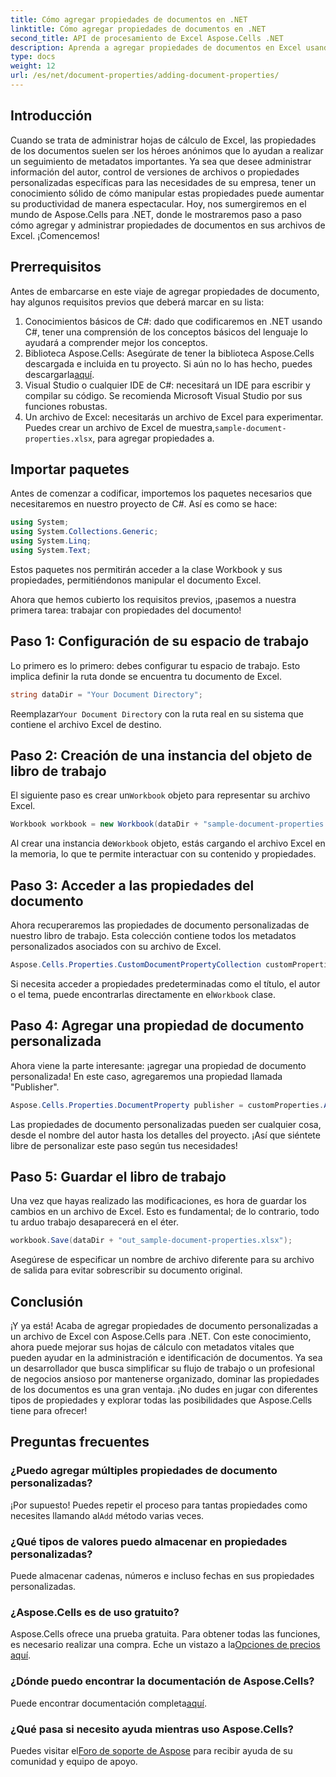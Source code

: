 ```yaml
---
title: Cómo agregar propiedades de documentos en .NET
linktitle: Cómo agregar propiedades de documentos en .NET
second_title: API de procesamiento de Excel Aspose.Cells .NET
description: Aprenda a agregar propiedades de documentos en Excel usando Aspose.Cells para .NET con esta guía detallada paso a paso.
type: docs
weight: 12
url: /es/net/document-properties/adding-document-properties/
---
```

## Introducción
Cuando se trata de administrar hojas de cálculo de Excel, las propiedades de los documentos suelen ser los héroes anónimos que lo ayudan a realizar un seguimiento de metadatos importantes. Ya sea que desee administrar información del autor, control de versiones de archivos o propiedades personalizadas específicas para las necesidades de su empresa, tener un conocimiento sólido de cómo manipular estas propiedades puede aumentar su productividad de manera espectacular. Hoy, nos sumergiremos en el mundo de Aspose.Cells para .NET, donde le mostraremos paso a paso cómo agregar y administrar propiedades de documentos en sus archivos de Excel. ¡Comencemos!
## Prerrequisitos
Antes de embarcarse en este viaje de agregar propiedades de documento, hay algunos requisitos previos que deberá marcar en su lista:
1. Conocimientos básicos de C#: dado que codificaremos en .NET usando C#, tener una comprensión de los conceptos básicos del lenguaje lo ayudará a comprender mejor los conceptos.
2.  Biblioteca Aspose.Cells: Asegúrate de tener la biblioteca Aspose.Cells descargada e incluida en tu proyecto. Si aún no lo has hecho, puedes descargarla[aquí](https://releases.aspose.com/cells/net/).
3. Visual Studio o cualquier IDE de C#: necesitará un IDE para escribir y compilar su código. Se recomienda Microsoft Visual Studio por sus funciones robustas.
4.  Un archivo de Excel: necesitarás un archivo de Excel para experimentar. Puedes crear un archivo de Excel de muestra,`sample-document-properties.xlsx`, para agregar propiedades a.
## Importar paquetes
Antes de comenzar a codificar, importemos los paquetes necesarios que necesitaremos en nuestro proyecto de C#. Así es como se hace:
```csharp
using System;
using System.Collections.Generic;
using System.Linq;
using System.Text;
```
Estos paquetes nos permitirán acceder a la clase Workbook y sus propiedades, permitiéndonos manipular el documento Excel.

Ahora que hemos cubierto los requisitos previos, ¡pasemos a nuestra primera tarea: trabajar con propiedades del documento!
## Paso 1: Configuración de su espacio de trabajo
Lo primero es lo primero: debes configurar tu espacio de trabajo. Esto implica definir la ruta donde se encuentra tu documento de Excel.
```csharp
string dataDir = "Your Document Directory";
```
 Reemplazar`Your Document Directory` con la ruta real en su sistema que contiene el archivo Excel de destino.
## Paso 2: Creación de una instancia del objeto de libro de trabajo
 El siguiente paso es crear un`Workbook` objeto para representar su archivo Excel.
```csharp
Workbook workbook = new Workbook(dataDir + "sample-document-properties.xlsx");
```
 Al crear una instancia de`Workbook` objeto, estás cargando el archivo Excel en la memoria, lo que te permite interactuar con su contenido y propiedades.
## Paso 3: Acceder a las propiedades del documento
Ahora recuperaremos las propiedades de documento personalizadas de nuestro libro de trabajo. Esta colección contiene todos los metadatos personalizados asociados con su archivo de Excel.
```csharp
Aspose.Cells.Properties.CustomDocumentPropertyCollection customProperties = workbook.Worksheets.CustomDocumentProperties;
```
 Si necesita acceder a propiedades predeterminadas como el título, el autor o el tema, puede encontrarlas directamente en el`Workbook` clase.
## Paso 4: Agregar una propiedad de documento personalizada
Ahora viene la parte interesante: ¡agregar una propiedad de documento personalizada! En este caso, agregaremos una propiedad llamada "Publisher".
```csharp
Aspose.Cells.Properties.DocumentProperty publisher = customProperties.Add("Publisher", "Aspose");
```
Las propiedades de documento personalizadas pueden ser cualquier cosa, desde el nombre del autor hasta los detalles del proyecto. ¡Así que siéntete libre de personalizar este paso según tus necesidades!
## Paso 5: Guardar el libro de trabajo
Una vez que hayas realizado las modificaciones, es hora de guardar los cambios en un archivo de Excel. Esto es fundamental; de lo contrario, todo tu arduo trabajo desaparecerá en el éter.
```csharp
workbook.Save(dataDir + "out_sample-document-properties.xlsx");
```
Asegúrese de especificar un nombre de archivo diferente para su archivo de salida para evitar sobrescribir su documento original.

## Conclusión
¡Y ya está! Acaba de agregar propiedades de documento personalizadas a un archivo de Excel con Aspose.Cells para .NET. Con este conocimiento, ahora puede mejorar sus hojas de cálculo con metadatos vitales que pueden ayudar en la administración e identificación de documentos. Ya sea un desarrollador que busca simplificar su flujo de trabajo o un profesional de negocios ansioso por mantenerse organizado, dominar las propiedades de los documentos es una gran ventaja. 
¡No dudes en jugar con diferentes tipos de propiedades y explorar todas las posibilidades que Aspose.Cells tiene para ofrecer!
## Preguntas frecuentes
### ¿Puedo agregar múltiples propiedades de documento personalizadas?
 ¡Por supuesto! Puedes repetir el proceso para tantas propiedades como necesites llamando al`Add` método varias veces.
### ¿Qué tipos de valores puedo almacenar en propiedades personalizadas?
Puede almacenar cadenas, números e incluso fechas en sus propiedades personalizadas.
### ¿Aspose.Cells es de uso gratuito?
 Aspose.Cells ofrece una prueba gratuita. Para obtener todas las funciones, es necesario realizar una compra. Eche un vistazo a la[Opciones de precios aquí](https://purchase.aspose.com/buy).
### ¿Dónde puedo encontrar la documentación de Aspose.Cells?
 Puede encontrar documentación completa[aquí](https://reference.aspose.com/cells/net/).
### ¿Qué pasa si necesito ayuda mientras uso Aspose.Cells?
 Puedes visitar el[Foro de soporte de Aspose](https://forum.aspose.com/c/cells/9) para recibir ayuda de su comunidad y equipo de apoyo.